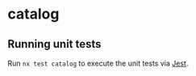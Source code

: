 # catalog

## Running unit tests

Run `nx test catalog` to execute the unit tests via [Jest](https://jestjs.io).
